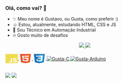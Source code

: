 ### Olá, como vai? 👋

- ✨ Meu nome é Gustavo, ou Gusta, como preferir :)
- ☺️ Estou, atualmente, estudando HTML, CSS e JS
- 🤔 Sou Técnico em Automação Industrial
- 🔥 Gosto muito de desafios

<div align="center">
  <a href="https://github.com/Gusta-snt">
  <img height="200em" src="https://github-readme-stats.vercel.app/api?username=Gusta-snt&show_icons=true&theme=tokyonight&include_all_commits=true&count_private=true"/>
  <img height="100em" src="https://github-readme-stats.vercel.app/api/top-langs/?username=Gusta-snt&layout=compact&langs_count=7&theme=tokyonight"/>
</div>
  
<div style="display: inline_block"><br>
  <img align="center" alt="Gusta-JS" height="30" width="40" src="https://raw.githubusercontent.com/devicons/devicon/master/icons/javascript/javascript-plain.svg">
  <img align="center" alt="Gusta-HTML" height="30" width="40" src="https://raw.githubusercontent.com/devicons/devicon/master/icons/html5/html5-original.svg">
  <img align="center" alt="Gusta-CSS" height="30" width="40" src="https://raw.githubusercontent.com/devicons/devicon/master/icons/css3/css3-original.svg">
  <img align="center" alt="Gusta-C" height="30" width="40" src="https://cdn.jsdelivr.net/gh/devicons/devicon/icons/c/c-original.svg">
  <img align="center" alt="Gusta-Arduino" height="30" width="40" src="https://cdn.jsdelivr.net/gh/devicons/devicon/icons/arduino/arduino-original.svg">
</div>
  
  ##
  
  
<div> 
  <!--a href="#" target="_blank"><img src="https://img.shields.io/badge/Discord-7289DA?style=for-the-badge&logo=discord&logoColor=white" target="_blank"></a--!>
  <a href="https://www.instagram.com/gustavo_santosfr/" target="_blank"><img src="https://img.shields.io/badge/Instagram-E4405F?style=for-the-badge&logo=instagram&logoColor=white" target="_blank"></a>
 	<a href="https://www.linkedin.com/in/gustavo-ferreira-dos-santos-a3b6b1231/" target="_blank"><img src="https://img.shields.io/badge/LinkedIn-0077B5?style=for-the-badge&logo=linkedin&logoColor=white" target="_blank"></a>
 <!--a href="https://youtube.com/channel/UCgkgbE1_iUgCPFsWvlI9laQ" target="_blank"><img src="https://img.shields.io/badge/YouTube-FF0000?style=for-the-badge&logo=youtube&logoColor=white" target="_blank"></a--!>
 
</div>
